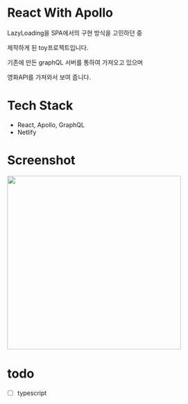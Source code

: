 # React With Apollo
LazyLoading을 SPA에서의 구현 방식을 고민하던 중

제작하게 된 toy프로젝트입니다.

기존에 만든 graphQL 서버를 통하여 가져오고 있으며

영화API를 가져와서 보여 줍니다.

# Tech Stack
- React, Apollo, GraphQL
- Netlify

# Screenshot
<img src="https://github.com/deokgoo/react-graphql-movieWeb/blob/master/screenshot/screenshot1.png?raw=true" width="400px"></img>

# todo
- [ ] typescript
